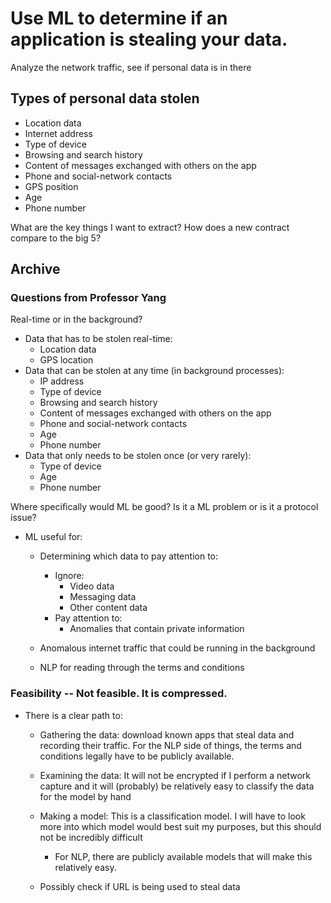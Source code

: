 # Use ML to determine if an application is stealing your data.
Analyze the network traffic, see if personal data is in there


## Types of personal data stolen
* Location data
* Internet address
* Type of device
* Browsing and search history
* Content of messages exchanged with others on the app
* Phone and social-network contacts
* GPS position
* Age
* Phone number



What are the key things I want to extract?
How does a new contract compare to the big 5?




## Archive

### Questions from Professor Yang
Real-time or in the background?
* Data that has to be stolen real-time:
    * Location data
    * GPS location
* Data that can be stolen at any time (in background processes):
    * IP address
    * Type of device
    * Browsing and search history
    * Content of messages exchanged with others on the app
    * Phone and social-network contacts
    * Age
    * Phone number
* Data that only needs to be stolen once (or very rarely):
    * Type of device
    * Age
    * Phone number


Where specifically would ML be good? Is it a ML problem or is it a protocol issue?
* ML useful for:
    * Determining which data to pay attention to:
        * Ignore:
            * Video data
            * Messaging data
            * Other content data
        * Pay attention to:
            * Anomalies that contain private information

    * Anomalous internet traffic that could be running in the background

    * NLP for reading through the terms and conditions

### Feasibility -- Not feasible. It is compressed.
* There is a clear path to:
    * Gathering the data: download known apps that steal data and recording their traffic. For the NLP side of things, the terms and conditions legally have to be publicly available.
    
    * Examining the data: It will not be encrypted if I perform a network capture and it will (probably) be relatively easy to classify the data for the model by hand
    
    * Making a model: This is a classification model. I will have to look more into which model would best suit my purposes, but this should not be incredibly difficult
    
        * For NLP, there are publicly available models that will make this relatively easy.

    * Possibly check if URL is being used to steal data








